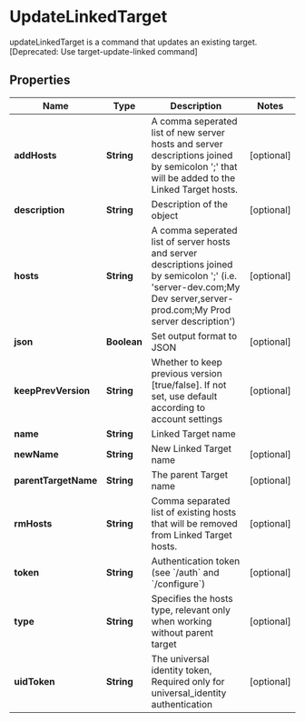 

# UpdateLinkedTarget

updateLinkedTarget is a command that updates an existing target. [Deprecated: Use target-update-linked command]

## Properties

| Name | Type | Description | Notes |
|------------ | ------------- | ------------- | -------------|
|**addHosts** | **String** | A comma seperated list of new server hosts and server descriptions joined by semicolon &#39;;&#39; that will be added to the Linked Target hosts. |  [optional] |
|**description** | **String** | Description of the object |  [optional] |
|**hosts** | **String** | A comma seperated list of server hosts and server descriptions joined by semicolon &#39;;&#39; (i.e. &#39;server-dev.com;My Dev server,server-prod.com;My Prod server description&#39;) |  [optional] |
|**json** | **Boolean** | Set output format to JSON |  [optional] |
|**keepPrevVersion** | **String** | Whether to keep previous version [true/false]. If not set, use default according to account settings |  [optional] |
|**name** | **String** | Linked Target name |  |
|**newName** | **String** | New Linked Target name |  [optional] |
|**parentTargetName** | **String** | The parent Target name |  [optional] |
|**rmHosts** | **String** | Comma separated list of existing hosts that will be removed from Linked Target hosts. |  [optional] |
|**token** | **String** | Authentication token (see &#x60;/auth&#x60; and &#x60;/configure&#x60;) |  [optional] |
|**type** | **String** | Specifies the hosts type, relevant only when working without parent target |  [optional] |
|**uidToken** | **String** | The universal identity token, Required only for universal_identity authentication |  [optional] |



